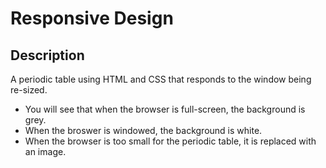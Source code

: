 # Responsive Design

## Description
A periodic table using HTML and CSS that responds to the window being re-sized.
- You will see that when the browser is full-screen, the background is grey.
- When the broswer is windowed, the background is white. 
- When the browser is too small for the periodic table, it is replaced with an image.